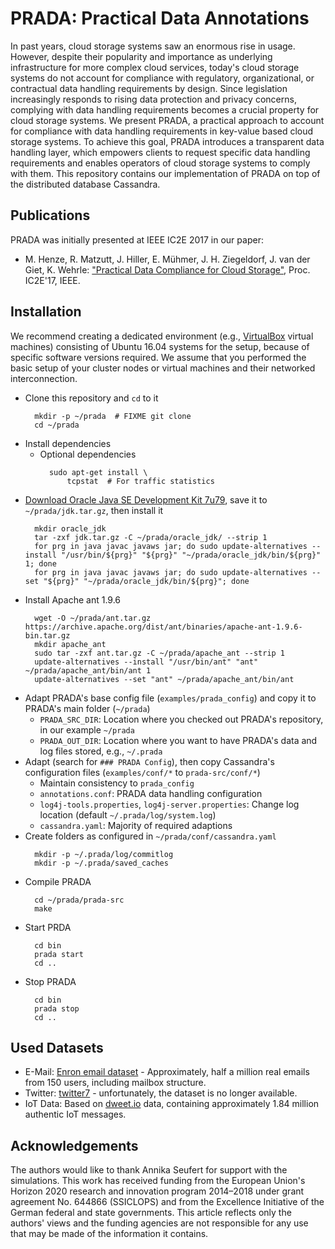 # PRADA: Practical Data Annotations

In past years, cloud storage systems saw an enormous rise in usage.
However, despite their popularity and importance as underlying infrastructure for more complex cloud services, today's cloud storage systems do not account for compliance with regulatory, organizational, or contractual data handling requirements by design.
Since legislation increasingly responds to rising data protection and privacy concerns, complying with data handling requirements becomes a crucial property for cloud storage systems.
We present PRADA, a practical approach to account for compliance with data handling requirements in key-value based cloud storage systems.
To achieve this goal, PRADA introduces a transparent data handling layer, which empowers clients to request specific data handling requirements and enables operators of cloud storage systems to comply with them.
This repository contains our implementation of PRADA on top of the distributed database Cassandra.

## Publications

PRADA was initially presented at IEEE IC2E 2017 in our paper:

* M. Henze, R. Matzutt, J. Hiller, E. Mühmer, J. H. Ziegeldorf, J. van der Giet, K. Wehrle: ["Practical Data Compliance for Cloud Storage"](https://ieeexplore.ieee.org/document/7923809), Proc. IC2E'17, IEEE.

## Installation

We recommend creating a dedicated environment (e.g., [VirtualBox](https://www.virtualbox.org) virtual machines) consisting of Ubuntu 16.04 systems for the setup, because of specific software versions required.
We assume that you performed the basic setup of your cluster nodes or virtual machines and their networked interconnection.

- Clone this repository and `cd` to it
  ```
    mkdir -p ~/prada  # FIXME git clone
    cd ~/prada
  ```
- Install dependencies
  - Optional dependencies
    ```
      sudo apt-get install \
          tcpstat  # For traffic statistics
    ```
- [Download Oracle Java SE Development Kit 7u79](https://www.oracle.com/technetwork/java/javase/downloads/java-archive-downloads-javase7-521261.html), save it to `~/prada/jdk.tar.gz`, then install it
  ```
    mkdir oracle_jdk
    tar -zxf jdk.tar.gz -C ~/prada/oracle_jdk/ --strip 1
    for prg in java javac javaws jar; do sudo update-alternatives --install "/usr/bin/${prg}" "${prg}" "~/prada/oracle_jdk/bin/${prg}" 1; done
    for prg in java javac javaws jar; do sudo update-alternatives --set "${prg}" "~/prada/oracle_jdk/bin/${prg}"; done
  ```
- Install Apache ant 1.9.6
  ```
    wget -O ~/prada/ant.tar.gz https://archive.apache.org/dist/ant/binaries/apache-ant-1.9.6-bin.tar.gz
    mkdir apache_ant
    sudo tar -zxf ant.tar.gz -C ~/prada/apache_ant --strip 1
    update-alternatives --install "/usr/bin/ant" "ant" ~/prada/apache_ant/bin/ant 1
    update-alternatives --set "ant" ~/prada/apache_ant/bin/ant
  ```
- Adapt PRADA's base config file (`examples/prada_config`) and copy it to PRADA's main folder (`~/prada`)
    - `PRADA_SRC_DIR`: Location where you checked out PRADA's repository, in our example `~/prada`
    - `PRADA_OUT_DIR`: Location where you want to have PRADA's data and log files stored, e.g., `~/.prada`
- Adapt (search for `### PRADA Config`), then copy Cassandra's configuration files (`examples/conf/*` to `prada-src/conf/*`)
    - Maintain consistency to `prada_config`
    - `annotations.conf`: PRADA data handling configuration
    - `log4j-tools.properties`, `log4j-server.properties`: Change log location (default `~/.prada/log/system.log`)
    - `cassandra.yaml`: Majority of required adaptions
- Create folders as configured in `~/prada/conf/cassandra.yaml`
  ```
    mkdir -p ~/.prada/log/commitlog
    mkdir -p ~/.prada/saved_caches
  ```
- Compile PRADA
  ```
    cd ~/prada/prada-src
    make
  ```
- Start PRDA
  ```
    cd bin
    prada start
    cd ..
  ```
- Stop PRADA
  ```
    cd bin
    prada stop
    cd ..
  ```

## Used Datasets

* E-Mail: [Enron email dataset](https://www.cs.cmu.edu/~enron/) - Approximately, half a million real emails from 150 users, including mailbox structure.
* Twitter: [twitter7](http://snap.stanford.edu/data/twitter7.html) - unfortunately, the dataset is no longer available.
* IoT Data: Based on [dweet.io](http://dweet.io/) data, containing approximately 1.84 million authentic IoT messages.

## Acknowledgements

The authors would like to thank Annika Seufert for support with the simulations.
This work has received funding from the European Union's Horizon 2020 research and innovation program 2014–2018 under grant agreement No. 644866 (SSICLOPS) and from the Excellence Initiative of the German federal and state governments.
This article reflects only the authors' views and the funding agencies are not responsible for any use that may be made of the information it contains.
